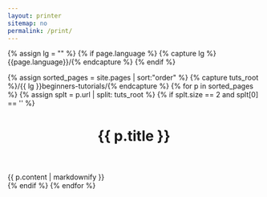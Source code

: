 ```yaml
---
layout: printer
sitemap: no
permalink: /print/
---
```


{% assign lg = "" %}
{% if page.language %}
  {% capture lg %}{{page.language}}/{% endcapture %}
{% endif %}

{% assign sorted_pages = site.pages | sort:"order" %}
{% capture tuts_root %}/{{ lg }}beginners-tutorials/{% endcapture %}
{% for p in sorted_pages %}
  {% assign splt = p.url | split: tuts_root %}
  {% if splt.size == 2 and splt[0] == '' %}
  <div class="post">
    <header class="post-header">
      <h1>{{ p.title }}</h1>
    </header>
    <article class="post-content">
      {{ p.content | markdownify }}
    </article>
  </div>
  <div style="page-break-before:always"> </div>
  {% endif %}
{% endfor %}
